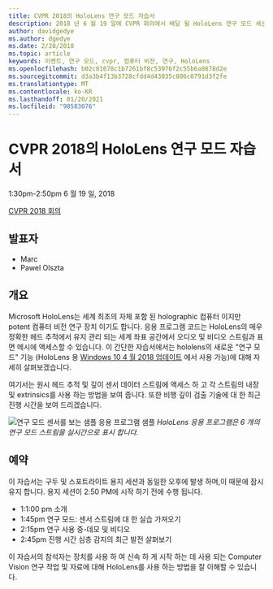 ```yaml
---
title: CVPR 2018의 HoloLens 연구 모드 자습서
description: 2018 년 6 월 19 일에 CVPR 회의에서 배달 될 HoloLens 연구 모드 세션의 개요 및 일정입니다.
author: davidgedye
ms.author: dgedye
ms.date: 2/28/2018
ms.topic: article
keywords: 이벤트, 연구 모드, cvpr, 컴퓨터 비전, 연구, HoloLens
ms.openlocfilehash: b02c81678c1b7261bf8c53976f2c55b6a0878d2e
ms.sourcegitcommit: d3a3b4f13b3728cfdd4d43035c806c0791d3f2fe
ms.translationtype: MT
ms.contentlocale: ko-KR
ms.lasthandoff: 01/20/2021
ms.locfileid: "98583076"
---
```

# <a name="hololens-research-mode-tutorial-at-cvpr-2018"></a>CVPR 2018의 HoloLens 연구 모드 자습서
1:30pm-2:50pm 6 월 19 일, 2018

[CVPR 2018 회의](https://cvpr2018.thecvf.com/)

## <a name="presenters"></a>발표자
* Marc
* Pawel Olszta

## <a name="overview"></a>개요
Microsoft HoloLens는 세계 최초의 자체 포함 된 holographic 컴퓨터 이지만 potent 컴퓨터 비전 연구 장치 이기도 합니다.
응용 프로그램 코드는 HoloLens의 매우 정확한 헤드 추적에서 유지 관리 되는 세계 좌표 공간에서 오디오 및 비디오 스트림과 표면 메시에 액세스할 수 있습니다. 이 간단한 자습서에서는 hololens의 새로운 "연구 모드" 기능 (HoloLens 용 [Windows 10 4 월 2018 업데이트](/windows/mixed-reality/enthusiast-guide/release-notes-april-2018) 에서 사용 가능)에 대해 자세히 살펴보겠습니다.

여기서는 원시 헤드 추적 및 깊이 센서 데이터 스트림에 액세스 하 고 각 스트림의 내장 및 extrinsics를 사용 하는 방법을 보여 줍니다.  또한 비행 깊이 검출 기술에 대 한 최근 진행 시간을 보여 드리겠습니다.

![연구 모드 센서를 보는 샘플 응용 프로그램 샘플 ](../develop/platform-capabilities-and-apis/images/sensor-stream-viewer.jpg)
 *HoloLens 응용 프로그램은 6 개의 연구 모드 스트림을 실시간으로 표시 합니다.*

## <a name="schedule"></a>예약
이 자습서는 구두 및 스포트라이트 용지 세션과 동일한 오후에 발생 하며,이 때문에 잠시 유지 합니다.
용지 세션이 2:50 PM에 시작 하기 전에 수행 됩니다.

- 1:1:00 pm 소개 
- 1:45pm 연구 모드: 센서 스트림에 대 한 실습 가져오기 
- 2:15pm 연구 사용 중-데모 및 비디오 
- 2:45pm 진행 시간 심층 감지의 최근 발전 살펴보기 

이 자습서의 참석자는 장치를 사용 하 여 신속 하 게 시작 하는 데 사용 되는 Computer Vision 연구 작업 및 자료에 대해 HoloLens를 사용 하는 방법을 잘 이해할 수 있습니다.